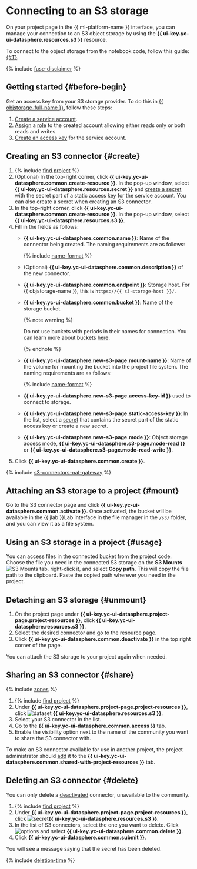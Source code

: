 # Connecting to an S3 storage

On your project page in the {{ ml-platform-name }} interface, you can manage your connection to an S3 object storage by using the **{{ ui-key.yc-ui-datasphere.resources.s3 }}** resource.

To connect to the object storage from the notebook code, follow this guide: [{#T}](connect-to-s3.md).

{% include [fuse-disclaimer](../../../_includes/datasphere/fuse-disclaimer.md) %}

## Getting started {#before-begin}

Get an access key from your S3 storage provider. To do this in [{{ objstorage-full-name }}](../../../storage/), follow these steps:

1. [Create a service account](../../../iam/operations/sa/create.md).
1. [Assign](../../../iam/operations/sa/assign-role-for-sa.md) a [role](../../../storage/security/) to the created account allowing either reads only or both reads and writes.
1. [Create an access key](../../../iam/operations/sa/create-access-key.md) for the service account.

## Creating an S3 connector {#create}

1. {% include [find project](../../../_includes/datasphere/ui-find-project.md) %}
1. (Optional) In the top-right corner, click **{{ ui-key.yc-ui-datasphere.common.create-resource }}**. In the pop-up window, select **{{ ui-key.yc-ui-datasphere.resources.secret }}** and [create a secret](secrets.md#create) with the secret part of a static access key for the service account. You can also create a secret when creating an S3 connector.
1. In the top-right corner, click **{{ ui-key.yc-ui-datasphere.common.create-resource }}**. In the pop-up window, select **{{ ui-key.yc-ui-datasphere.resources.s3 }}**.
1. Fill in the fields as follows:
   * **{{ ui-key.yc-ui-datasphere.common.name }}**: Name of the connector being created. The naming requirements are as follows:

      {% include [name-format](../../../_includes/name-format-2.md) %}

   * (Optional) **{{ ui-key.yc-ui-datasphere.common.description }}** of the new connector.
   * **{{ ui-key.yc-ui-datasphere.common.endpoint }}**: Storage host. For {{ objstorage-name }}, this is `https://{{ s3-storage-host }}/`.
   * **{{ ui-key.yc-ui-datasphere.common.bucket }}**: Name of the storage bucket.

      {% note warning %}

      Do not use buckets with periods in their names for connection. You can learn more about buckets [here](../../../storage/concepts/bucket.md).

      {% endnote %}

   * **{{ ui-key.yc-ui-datasphere.new-s3-page.mount-name }}**: Name of the volume for mounting the bucket into the project file system. The naming requirements are as follows:

      {% include [name-format](../../../_includes/name-format.md) %}

   * **{{ ui-key.yc-ui-datasphere.new-s3-page.access-key-id }}** used to connect to storage.
   * **{{ ui-key.yc-ui-datasphere.new-s3-page.static-access-key }}**: In the list, select a [secret](../../concepts/secrets.md) that contains the secret part of the static access key or create a new secret.
   * **{{ ui-key.yc-ui-datasphere.new-s3-page.mode }}**: Object storage access mode, **{{ ui-key.yc-ui-datasphere.s3-page.mode-read }}** or **{{ ui-key.yc-ui-datasphere.s3-page.mode-read-write }}**.
1. Click **{{ ui-key.yc-ui-datasphere.common.create }}**.

{% include [s3-connectors-nat-gateway](../../../_includes/datasphere/s3-connectors-nat-gateway.md) %}

## Attaching an S3 storage to a project {#mount}

Go to the S3 connector page and click **{{ ui-key.yc-ui-datasphere.common.activate }}**. Once activated, the bucket will be available in the {{ jlab }}Lab interface in the file manager in the `/s3/` folder, and you can view it as a file system.

## Using an S3 storage in a project {#usage}

You can access files in the connected bucket from the project code. Choose the file you need in the connected S3 storage on the **S3 Mounts** ![S3 Mounts](../../../_assets/datasphere/bucket.svg) tab, right-click it, and select **Copy path**. This will copy the file path to the clipboard. Paste the copied path wherever you need in the project.

## Detaching an S3 storage {#unmount}

1. On the project page under **{{ ui-key.yc-ui-datasphere.project-page.project-resources }}**, click **{{ ui-key.yc-ui-datasphere.resources.s3 }}**.
1. Select the desired connector and go to the resource page.
1. Click **{{ ui-key.yc-ui-datasphere.common.deactivate }}** in the top right corner of the page.

You can attach the S3 storage to your project again when needed.

## Sharing an S3 connector {#share}

{% include [zones](../../../_includes/datasphere/zones.md) %}

1. {% include [find project](../../../_includes/datasphere/ui-find-project.md) %}
1. Under **{{ ui-key.yc-ui-datasphere.project-page.project-resources }}**, click ![dataset](../../../_assets/console-icons/bucket.svg) **{{ ui-key.yc-ui-datasphere.resources.s3 }}**.
1. Select your S3 connector in the list.
1. Go to the **{{ ui-key.yc-ui-datasphere.common.access }}** tab.
1. Enable the visibility option next to the name of the community you want to share the S3 connector with.

To make an S3 connector available for use in another project, the project administrator should [add](../projects/use-shared-resource.md) it to the **{{ ui-key.yc-ui-datasphere.common.shared-with-project-resources }}** tab.

## Deleting an S3 connector {#delete}

You can only delete a [deactivated](#unmount) connector, unavailable to the community.

1. {% include [find project](../../../_includes/datasphere/ui-find-project.md) %}
1. Under **{{ ui-key.yc-ui-datasphere.project-page.project-resources }}**, click ![secret](../../../_assets/console-icons/bucket.svg)**{{ ui-key.yc-ui-datasphere.resources.s3 }}**.
1. In the list of S3 connectors, select the one you want to delete. Click ![options](../../../_assets/console-icons/ellipsis.svg) and select **{{ ui-key.yc-ui-datasphere.common.delete }}**.
1. Click **{{ ui-key.yc-ui-datasphere.common.submit }}**.

You will see a message saying that the secret has been deleted.

{% include [deletion-time](../../../_includes/datasphere/deletion-time.md) %}

